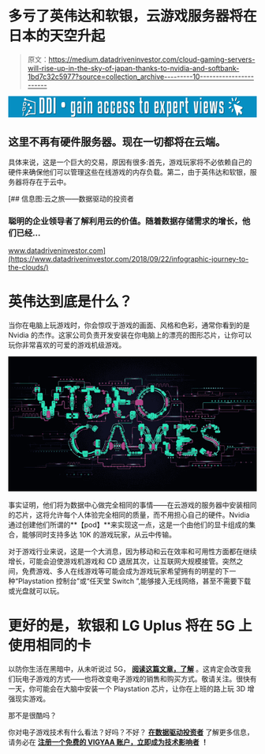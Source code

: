 # 多亏了英伟达和软银，云游戏服务器将在日本的天空升起

> 原文：<https://medium.datadriveninvestor.com/cloud-gaming-servers-will-rise-up-in-the-sky-of-japan-thanks-to-nvidia-and-softbank-1bd7c32c5977?source=collection_archive---------10----------------------->

[![](img/c1f384f40eecdc7dc0497b4fcdc0a378.png)](http://www.track.datadriveninvestor.com/1B9E)

## 这里不再有硬件服务器。现在一切都将在云端。

具体来说，这是一个巨大的交易，原因有很多:首先，游戏玩家将不必依赖自己的硬件来确保他们可以管理这些在线游戏的内存负载。第二，由于英伟达和软银，服务器将存在于云中。

[](https://www.datadriveninvestor.com/2018/09/22/infographic-journey-to-the-clouds/) [## 信息图:云之旅——数据驱动的投资者

### 聪明的企业领导者了解利用云的价值。随着数据存储需求的增长，他们已经…

www.datadriveninvestor.com](https://www.datadriveninvestor.com/2018/09/22/infographic-journey-to-the-clouds/) 

# 英伟达到底是什么？

当你在电脑上玩游戏时，你会惊叹于游戏的画面、风格和色彩，通常你看到的是 Nvidia 的杰作。这家公司负责开发安装在你电脑上的漂亮的图形芯片，让你可以玩你非常喜欢的可爱的游戏机级游戏。

![](img/47700a650f2f72978081f1db5e455261.png)

事实证明，他们将为数据中心做完全相同的事情——在云游戏的服务器中安装相同的芯片，这将允许每个人体验完全相同的质量，而不用担心自己的硬件。Nvidia 通过创建他们所谓的**【pod】**来实现这一点，这是一个由他们的显卡组成的集合，能够同时支持多达 10K 的游戏玩家，从云中传输。

对于游戏行业来说，这是一个大消息，因为移动和云在效率和可用性方面都在继续增长，可能会迫使游戏机游戏和 CD 退居其次，让互联网大规模接管。突然之间，免费游戏、多人在线游戏等可能会成为游戏玩家希望拥有的明星的下一种“Playstation 控制台”或“任天堂 Switch ”,能够接入无线网络，甚至不需要下载或光盘就可以玩。

# 更好的是，软银和 LG Uplus 将在 5G 上使用相同的卡

以防你生活在黑暗中，从未听说过 5G， [**阅读这篇文章，了解**](https://vigyaa.com/@pierre/3-updates-on-5g-mobile-technology-you-have-to-check-out-before-it-f9c30e1c/) 。这肯定会改变我们玩电子游戏的方式——也将改变电子游戏的销售和购买方式。敬请关注。很快有一天，你可能会在大脑中安装一个 Playstation 芯片，让你在上班的路上玩 3D 增强现实游戏。

那不是很酷吗？

你对电子游戏技术有什么看法？好吗？不好？ [**在数据驱动投资者**](http://datadriveninvestor.com/) 了解更多信息，请务必在 [**注册一个免费的 VIGYAA 账户，立即成为技术影响者**](https://vigyaa.com/accounts/login/) **！**